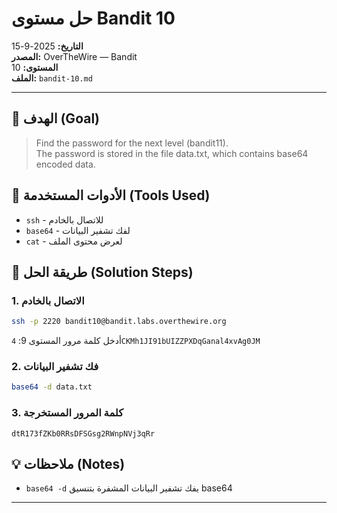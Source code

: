 # حل مستوى Bandit 10
**التاريخ:** 2025-9-15  
**المصدر:** OverTheWire — Bandit  
**المستوى:** 10  
**الملف:** `bandit-10.md`

---

## 🎯 الهدف (Goal)
> Find the password for the next level (bandit11).  
> The password is stored in the file data.txt, which contains base64 encoded data.

## 🔧 الأدوات المستخدمة (Tools Used)
- `ssh` - للاتصال بالخادم
- `base64` - لفك تشفير البيانات
- `cat` - لعرض محتوى الملف

## 🚀 طريقة الحل (Solution Steps)

### 1. الاتصال بالخادم
```bash
ssh -p 2220 bandit10@bandit.labs.overthewire.org
```
أدخل كلمة مرور المستوى 9: `4CKMh1JI91bUIZZPXDqGanal4xvAg0JM`

### 2. فك تشفير البيانات
```bash
base64 -d data.txt
```

### 3. كلمة المرور المستخرجة
```
dtR173fZKb0RRsDFSGsg2RWnpNVj3qRr
```

## 💡 ملاحظات (Notes)
- `base64 -d` يفك تشفير البيانات المشفرة بتنسيق base64

---
